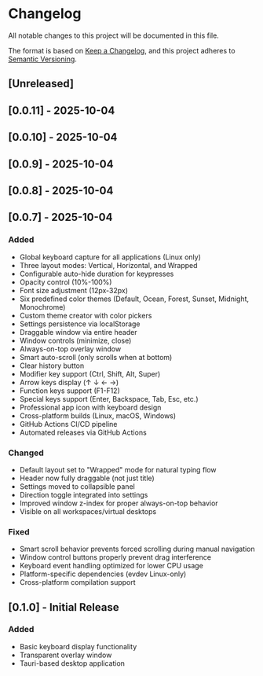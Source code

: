 # Changelog

All notable changes to this project will be documented in this file.

The format is based on [Keep a Changelog](https://keepachangelog.com/en/1.0.0/),
and this project adheres to [Semantic Versioning](https://semver.org/spec/v2.0.0.html).

## [Unreleased]

## [0.0.11] - 2025-10-04

## [0.0.10] - 2025-10-04

## [0.0.9] - 2025-10-04

## [0.0.8] - 2025-10-04

## [0.0.7] - 2025-10-04

### Added

- Global keyboard capture for all applications (Linux only)
- Three layout modes: Vertical, Horizontal, and Wrapped
- Configurable auto-hide duration for keypresses
- Opacity control (10%-100%)
- Font size adjustment (12px-32px)
- Six predefined color themes (Default, Ocean, Forest, Sunset, Midnight, Monochrome)
- Custom theme creator with color pickers
- Settings persistence via localStorage
- Draggable window via entire header
- Window controls (minimize, close)
- Always-on-top overlay window
- Smart auto-scroll (only scrolls when at bottom)
- Clear history button
- Modifier key support (Ctrl, Shift, Alt, Super)
- Arrow keys display (↑ ↓ ← →)
- Function keys support (F1-F12)
- Special keys support (Enter, Backspace, Tab, Esc, etc.)
- Professional app icon with keyboard design
- Cross-platform builds (Linux, macOS, Windows)
- GitHub Actions CI/CD pipeline
- Automated releases via GitHub Actions

### Changed

- Default layout set to "Wrapped" mode for natural typing flow
- Header now fully draggable (not just title)
- Settings moved to collapsible panel
- Direction toggle integrated into settings
- Improved window z-index for proper always-on-top behavior
- Visible on all workspaces/virtual desktops

### Fixed

- Smart scroll behavior prevents forced scrolling during manual navigation
- Window control buttons properly prevent drag interference
- Keyboard event handling optimized for lower CPU usage
- Platform-specific dependencies (evdev Linux-only)
- Cross-platform compilation support

## [0.1.0] - Initial Release

### Added

- Basic keyboard display functionality
- Transparent overlay window
- Tauri-based desktop application
